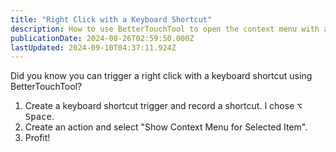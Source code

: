 ```yaml
---
title: "Right Click with a Keyboard Shortcut"
description: How to use BetterTouchTool to open the context menu with a keyboard shortcut.
publicationDate: 2024-08-26T02:59:50.000Z
lastUpdated: 2024-09-10T04:37:11.924Z
---
```


Did you know you can trigger a right click with a keyboard shortcut using BetterTouchTool?

1. Create a keyboard shortcut trigger and record a shortcut. I chose <kbd>⌥ Space</kbd>.
2. Create an action and select "Show Context Menu for Selected Item".
3. Profit!
